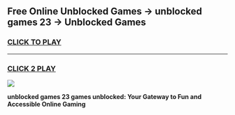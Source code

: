 
## Free Online Unblocked Games → unblocked games 23 → Unblocked Games
<h3>
<a href="https://premium.freeplayer.one?title=unblocked_games_23&ref=21F">CLICK TO PLAY</a></h3>
<hr>

<h3>
<a href="https://premium.freeplayer.one?title=unblocked_games_23&ref=21F">CLICK 2 PLAY</a>
  
</h3>

<a href="https://premium.freeplayer.one?title=unblocked_games_23&ref=21F/"><img src="https://clearcache.store/games.png"></a>


**unblocked games 23 games unblocked: Your Gateway to Fun and Accessible Online Gaming**
